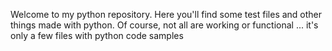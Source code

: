 Welcome to my python repository. Here you'll find some test files and other things made with python. Of course, not all are working or functional ... it's only a few files with python code samples